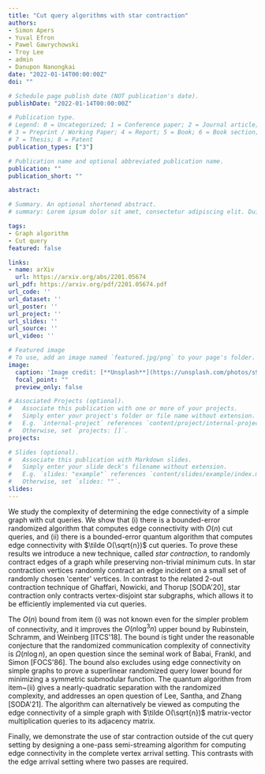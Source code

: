 ```yaml
---
title: "Cut query algorithms with star contraction"
authors:
- Simon Apers
- Yuval Efron
- Pawel Gawrychowski
- Troy Lee
- admin
- Danupon Nanongkai
date: "2022-01-14T00:00:00Z"
doi: ""

# Schedule page publish date (NOT publication's date).
publishDate: "2022-01-14T00:00:00Z"

# Publication type.
# Legend: 0 = Uncategorized; 1 = Conference paper; 2 = Journal article;
# 3 = Preprint / Working Paper; 4 = Report; 5 = Book; 6 = Book section;
# 7 = Thesis; 8 = Patent
publication_types: ["3"]

# Publication name and optional abbreviated publication name.
publication: ""
publication_short: ""

abstract: 

# Summary. An optional shortened abstract.
# summary: Lorem ipsum dolor sit amet, consectetur adipiscing elit. Duis posuere tellus ac convallis placerat. Proin tincidunt magna sed ex sollicitudin condimentum.

tags:
- Graph algorithm
- Cut query
featured: false

links:
- name: arXiv
  url: https://arxiv.org/abs/2201.05674
url_pdf: https://arxiv.org/pdf/2201.05674.pdf
url_code: ''
url_dataset: ''
url_poster: ''
url_project: ''
url_slides: ''
url_source: ''
url_video: ''

# Featured image
# To use, add an image named `featured.jpg/png` to your page's folder. 
image:
  caption: 'Image credit: [**Unsplash**](https://unsplash.com/photos/s9CC2SKySJM)'
  focal_point: ""
  preview_only: false

# Associated Projects (optional).
#   Associate this publication with one or more of your projects.
#   Simply enter your project's folder or file name without extension.
#   E.g. `internal-project` references `content/project/internal-project/index.md`.
#   Otherwise, set `projects: []`.
projects:

# Slides (optional).
#   Associate this publication with Markdown slides.
#   Simply enter your slide deck's filename without extension.
#   E.g. `slides: "example"` references `content/slides/example/index.md`.
#   Otherwise, set `slides: ""`.
slides: 
---
```


We study the complexity of determining the edge connectivity of a simple graph with cut queries.
We show that (i) there is a bounded-error randomized  algorithm that computes edge connectivity with $O(n)$ cut queries, and (ii) there is a bounded-error quantum algorithm that computes edge connectivity with $\tilde O(\sqrt{n})$ cut queries. To prove these results we introduce a new technique, called *star contraction*, to randomly contract edges of a graph while preserving non-trivial minimum cuts.  In star contraction vertices randomly contract an edge incident on a small set of randomly chosen 'center' vertices.  In contrast to the related 2-out contraction technique of Ghaffari, Nowicki, and Thorup [SODA'20], star contraction only contracts vertex-disjoint star subgraphs, which allows it to be efficiently implemented via cut queries.

The $O(n)$ bound from item (i) was not known even for the simpler problem of connectivity, and it improves the $O(n \log^3 n)$ upper bound by Rubinstein, Schramm, and Weinberg [ITCS'18]. The bound is tight under the reasonable conjecture that the randomized communication complexity of connectivity is $\Omega(n \log n)$, an open question since the seminal work of Babai, Frankl, and Simon [FOCS'86]. The bound also excludes using edge connectivity on simple graphs to prove a superlinear randomized query lower bound for minimizing a symmetric submodular function. The quantum algorithm from item~(ii) gives a nearly-quadratic separation with the randomized complexity, and addresses an open question of Lee, Santha, and Zhang [SODA'21]. The algorithm can alternatively be viewed as computing the edge connectivity of a simple graph with $\tilde O(\sqrt{n})$ matrix-vector multiplication queries to its adjacency matrix.


Finally, we demonstrate the use of star contraction outside of the cut query setting by designing a one-pass semi-streaming algorithm for computing edge connectivity in the complete vertex arrival setting. This contrasts with the edge arrival setting where two passes are required.
